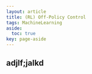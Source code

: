 ```yaml
---
layout: article
title: (RL) Off-Policy Control
tags: MachineLearning
aside:
  toc: true
key: page-aside
---
```


## adjlf;jalkd
